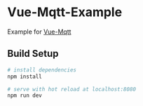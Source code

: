# Vue-Mqtt-Example

Example for [Vue-Mqtt](https://github.com/nik-zp/Vue-Mqtt)

## Build Setup

``` bash
# install dependencies
npm install

# serve with hot reload at localhost:8080
npm run dev
```

